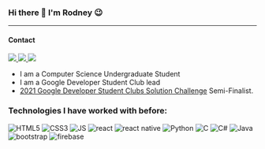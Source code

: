 ### Hi there 👋 I'm Rodney :wink:

___
#### Contact 
<a href="https://www.linkedin.com/in/rodney-mupanduki-499070158/">
  <img src="https://img.shields.io/badge/LinkedIn-0077B5?style=for-the-badge&logo=linkedin&logoColor=white" />
 </a>
 
 <a href="mailto:rodneymupanduki@gmail.com">
  <img src="https://img.shields.io/badge/Gmail-D14836?style=for-the-badge&logo=gmail&logoColor=white" />
 </a>
 
  <a href="https://twitter.com/rodney_263">
  <img src="https://img.shields.io/badge/Twitter-1DA1F2?style=for-the-badge&logo=twitter&logoColor=white" />
 </a>


- I am a Computer Science Undergraduate Student
- I am a Google Developer Student Club lead
- [2021 Google Developer Student Clubs Solution Challenge](https://developers.google.com/community/dsc-solution-challenge) Semi-Finalist.

### Technologies I have worked with before: 
<img src="https://img.shields.io/badge/HTML5-E34F26?style=for-the-badge&logo=html5&logoColor=white" alt="HTML5"/>

<img src="https://img.shields.io/badge/CSS3-1572B6?style=for-the-badge&logo=css3&logoColor=white" alt="CSS3"/>

<img src="https://img.shields.io/badge/JavaScript-F7DF1E?style=for-the-badge&logo=javascript&logoColor=black" alt="JS"/>

<img src="https://img.shields.io/badge/React-20232A?style=for-the-badge&logo=react&logoColor=61DAFB" alt="react" />

<img src="https://img.shields.io/badge/React_Native-20232A?style=for-the-badge&logo=react&logoColor=61DAFB" alt="react native" />

<img src="https://img.shields.io/badge/Python-FFD43B?style=for-the-badge&logo=python&logoColor=darkgreen" alt="Python"/>

<img src="https://img.shields.io/badge/C-00599C?style=for-the-badge&logo=c&logoColor=white" alt="C" />

<img src="https://img.shields.io/badge/C%23-239120?style=for-the-badge&logo=c-sharp&logoColor=white" alt="C#" />

<img src="https://img.shields.io/badge/Java-ED8B00?style=for-the-badge&logo=java&logoColor=white" alt="Java">

<img src="https://img.shields.io/badge/Bootstrap-563D7C?style=for-the-badge&logo=bootstrap&logoColor=white" alt="bootstrap" />

<img src="https://img.shields.io/badge/firebase-ffca28?style=for-the-badge&logo=firebase&logoColor=black" alt="firebase" />
